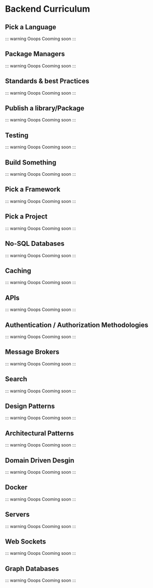 # Backend Curriculum

## Pick a Language
::: warning Ooops
Cooming soon
:::


## Package Managers
::: warning Ooops
Cooming soon
:::


## Standards & best Practices
::: warning Ooops
Cooming soon
:::


## Publish a library/Package
::: warning Ooops
Cooming soon
:::


## Testing
::: warning Ooops
Cooming soon
:::


## Build Something
::: warning Ooops
Cooming soon
:::


## Pick a Framework
::: warning Ooops
Cooming soon
:::


## Pick a Project 
::: warning Ooops
Cooming soon
:::


## No-SQL Databases
::: warning Ooops
Cooming soon
:::


## Caching
::: warning Ooops
Cooming soon
:::


## APIs
::: warning Ooops
Cooming soon
:::


## Authentication / Authorization Methodologies
::: warning Ooops
Cooming soon
:::


## Message Brokers
::: warning Ooops
Cooming soon
:::


## Search
::: warning Ooops
Cooming soon
:::


## Design Patterns
::: warning Ooops
Cooming soon
:::


## Architectural Patterns
::: warning Ooops
Cooming soon
:::


## Domain Driven Desgin
::: warning Ooops
Cooming soon
:::


## Docker
::: warning Ooops
Cooming soon
:::


## Servers
::: warning Ooops
Cooming soon
:::


## Web Sockets
::: warning Ooops
Cooming soon
:::


## Graph Databases
::: warning Ooops
Cooming soon
:::

